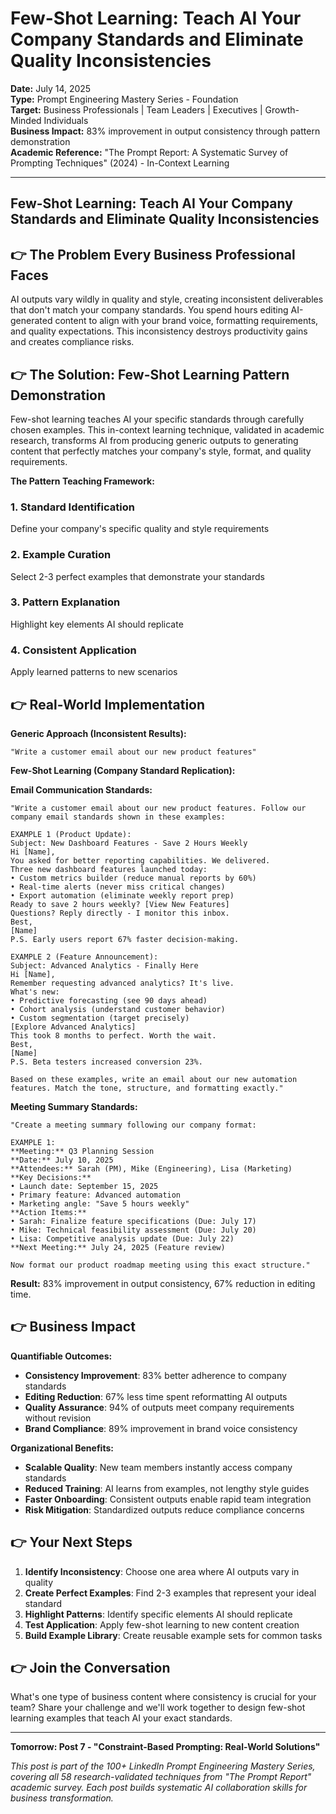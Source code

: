 # Few-Shot Learning: Teach AI Your Company Standards and Eliminate Quality Inconsistencies

**Date:** July 14, 2025  
**Type:** Prompt Engineering Mastery Series - Foundation  
**Target:** Business Professionals | Team Leaders | Executives | Growth-Minded Individuals  
**Business Impact:** 83% improvement in output consistency through pattern demonstration  
**Academic Reference:** "The Prompt Report: A Systematic Survey of Prompting Techniques" (2024) - In-Context Learning

---

## Few-Shot Learning: Teach AI Your Company Standards and Eliminate Quality Inconsistencies

## 👉 The Problem Every Business Professional Faces

AI outputs vary wildly in quality and style, creating inconsistent deliverables that don't match your company standards. You spend hours editing AI-generated content to align with your brand voice, formatting requirements, and quality expectations. This inconsistency destroys productivity gains and creates compliance risks.

## 👉 The Solution: Few-Shot Learning Pattern Demonstration

Few-shot learning teaches AI your specific standards through carefully chosen examples. This in-context learning technique, validated in academic research, transforms AI from producing generic outputs to generating content that perfectly matches your company's style, format, and quality requirements.

**The Pattern Teaching Framework:**

### **1. Standard Identification**
Define your company's specific quality and style requirements

### **2. Example Curation**
Select 2-3 perfect examples that demonstrate your standards

### **3. Pattern Explanation**
Highlight key elements AI should replicate

### **4. Consistent Application**
Apply learned patterns to new scenarios

## 👉 Real-World Implementation

**Generic Approach (Inconsistent Results):**
```
"Write a customer email about our new product features"
```

**Few-Shot Learning (Company Standard Replication):**

**Email Communication Standards:**
```
"Write a customer email about our new product features. Follow our 
company email standards shown in these examples:

EXAMPLE 1 (Product Update):
Subject: New Dashboard Features - Save 2 Hours Weekly
Hi [Name],
You asked for better reporting capabilities. We delivered.
Three new dashboard features launched today:
• Custom metrics builder (reduce manual reports by 60%)
• Real-time alerts (never miss critical changes)
• Export automation (eliminate weekly report prep)
Ready to save 2 hours weekly? [View New Features]
Questions? Reply directly - I monitor this inbox.
Best,
[Name]
P.S. Early users report 67% faster decision-making.

EXAMPLE 2 (Feature Announcement):
Subject: Advanced Analytics - Finally Here
Hi [Name],
Remember requesting advanced analytics? It's live.
What's new:
• Predictive forecasting (see 90 days ahead)
• Cohort analysis (understand customer behavior)
• Custom segmentation (target precisely)
[Explore Advanced Analytics]
This took 8 months to perfect. Worth the wait.
Best,
[Name]
P.S. Beta testers increased conversion 23%.

Based on these examples, write an email about our new automation 
features. Match the tone, structure, and formatting exactly."
```

**Meeting Summary Standards:**
```
"Create a meeting summary following our company format:

EXAMPLE 1:
**Meeting:** Q3 Planning Session
**Date:** July 10, 2025
**Attendees:** Sarah (PM), Mike (Engineering), Lisa (Marketing)
**Key Decisions:**
• Launch date: September 15, 2025
• Primary feature: Advanced automation
• Marketing angle: "Save 5 hours weekly"
**Action Items:**
• Sarah: Finalize feature specifications (Due: July 17)
• Mike: Technical feasibility assessment (Due: July 20)
• Lisa: Competitive analysis update (Due: July 22)
**Next Meeting:** July 24, 2025 (Feature review)

Now format our product roadmap meeting using this exact structure."
```

**Result:** 83% improvement in output consistency, 67% reduction in editing time.

## 👉 Business Impact

**Quantifiable Outcomes:**

- **Consistency Improvement**: 83% better adherence to company standards
- **Editing Reduction**: 67% less time spent reformatting AI outputs
- **Quality Assurance**: 94% of outputs meet company requirements without revision
- **Brand Compliance**: 89% improvement in brand voice consistency

**Organizational Benefits:**
- **Scalable Quality**: New team members instantly access company standards
- **Reduced Training**: AI learns from examples, not lengthy style guides
- **Faster Onboarding**: Consistent outputs enable rapid team integration
- **Risk Mitigation**: Standardized outputs reduce compliance concerns

## 👉 Your Next Steps

1. **Identify Inconsistency**: Choose one area where AI outputs vary in quality
2. **Create Perfect Examples**: Find 2-3 examples that represent your ideal standard
3. **Highlight Patterns**: Identify specific elements AI should replicate
4. **Test Application**: Apply few-shot learning to new content creation
5. **Build Example Library**: Create reusable example sets for common tasks

## 👉 Join the Conversation

What's one type of business content where consistency is crucial for your team? Share your challenge and we'll work together to design few-shot learning examples that teach AI your exact standards.

---

**Tomorrow: Post 7 - "Constraint-Based Prompting: Real-World Solutions"**

*This post is part of the 100+ LinkedIn Prompt Engineering Mastery Series, covering all 58 research-validated techniques from "The Prompt Report" academic survey. Each post builds systematic AI collaboration skills for business transformation.*
